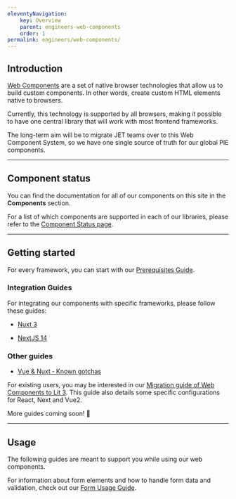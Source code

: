 ```yaml
---
eleventyNavigation:
    key: Overview
    parent: engineers-web-components
    order: 1
permalink: engineers/web-components/
---
```


## Introduction

[Web Components](https://developer.mozilla.org/en-US/docs/Web/API/Web_components) are a set of native browser technologies that allow us to build custom components. In other words, create custom HTML elements native to browsers.

Currently, this technology is supported by all browsers, making it possible to have one central library that will work with most frontend frameworks.

The long-term aim will be to migrate JET teams over to this Web Component System, so we have one single source of truth for our global PIE components.

---

## Component status

You can find the documentation for all of our components on this site in the **Components** section.

For a list of which components are supported in each of our libraries, please refer to the [Component Status page](/components/component-status/).

___

## Getting started

For every framework, you can start with our [Prerequisites Guide](https://github.com/justeattakeaway/pie/wiki/Getting-started-with-PIE-Web-Components).

### Integration Guides
For integrating our components with specific frameworks, please follow these guides:

- [Nuxt 3](/engineers/web-components/integration-guides/nuxt-3/)

- [NextJS 14](/engineers/web-components/integration-guides/nextjs-14/)

### Other guides
- [Vue & Nuxt ‐ Known gotchas](https://github.com/justeattakeaway/pie/wiki/Vue-Nuxt-%E2%80%90-Known-gotchas)

For existing users, you may be interested in our [Migration guide of Web Components to Lit 3](https://github.com/justeattakeaway/pie/wiki/PIE-Web-Components-%E2%80%90-Nuxt-2---Next-10---Vue-2-Integration). This guide also details some specific configurations for React, Next and Vue2.

More guides coming soon! 🚀

___

## Usage

The following guides are meant to support you while using our web components.

For information about form elements and how to handle form data and validation, check out our [Form Usage Guide](https://github.com/justeattakeaway/pie/wiki/Form-Controls#pie-forms-usage).
